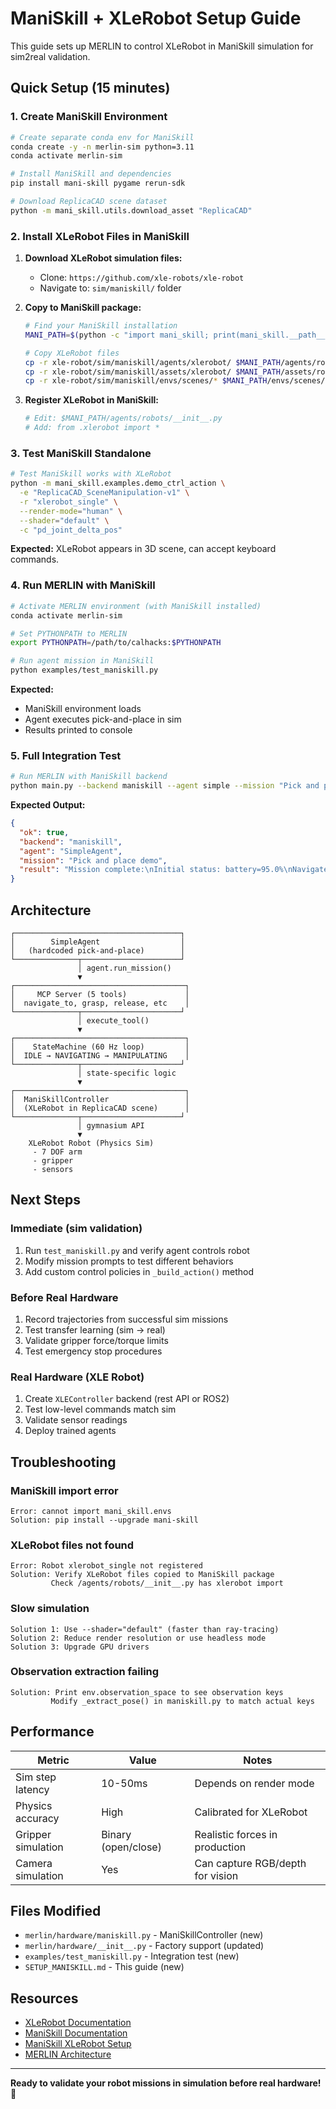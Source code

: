 # ManiSkill + XLeRobot Setup Guide

This guide sets up MERLIN to control XLeRobot in ManiSkill simulation for sim2real validation.

## Quick Setup (15 minutes)

### 1. Create ManiSkill Environment

```bash
# Create separate conda env for ManiSkill
conda create -y -n merlin-sim python=3.11
conda activate merlin-sim

# Install ManiSkill and dependencies
pip install mani-skill pygame rerun-sdk

# Download ReplicaCAD scene dataset
python -m mani_skill.utils.download_asset "ReplicaCAD"
```

### 2. Install XLeRobot Files in ManiSkill

1. **Download XLeRobot simulation files:**
   - Clone: `https://github.com/xle-robots/xle-robot`
   - Navigate to: `sim/maniskill/` folder

2. **Copy to ManiSkill package:**
   ```bash
   # Find your ManiSkill installation
   MANI_PATH=$(python -c "import mani_skill; print(mani_skill.__path__[0])")
   
   # Copy XLeRobot files
   cp -r xle-robot/sim/maniskill/agents/xlerobot/ $MANI_PATH/agents/robots/
   cp -r xle-robot/sim/maniskill/assets/xlerobot/ $MANI_PATH/assets/robots/
   cp -r xle-robot/sim/maniskill/envs/scenes/* $MANI_PATH/envs/scenes/
   ```

3. **Register XLeRobot in ManiSkill:**
   ```bash
   # Edit: $MANI_PATH/agents/robots/__init__.py
   # Add: from .xlerobot import *
   ```

### 3. Test ManiSkill Standalone

```bash
# Test ManiSkill works with XLeRobot
python -m mani_skill.examples.demo_ctrl_action \
  -e "ReplicaCAD_SceneManipulation-v1" \
  -r "xlerobot_single" \
  --render-mode="human" \
  --shader="default" \
  -c "pd_joint_delta_pos"
```

**Expected:** XLeRobot appears in 3D scene, can accept keyboard commands.

### 4. Run MERLIN with ManiSkill

```bash
# Activate MERLIN environment (with ManiSkill installed)
conda activate merlin-sim

# Set PYTHONPATH to MERLIN
export PYTHONPATH=/path/to/calhacks:$PYTHONPATH

# Run agent mission in ManiSkill
python examples/test_maniskill.py
```

**Expected:** 
- ManiSkill environment loads
- Agent executes pick-and-place in sim
- Results printed to console

### 5. Full Integration Test

```bash
# Run MERLIN with ManiSkill backend
python main.py --backend maniskill --agent simple --mission "Pick and place demo"
```

**Expected Output:**
```json
{
  "ok": true,
  "backend": "maniskill",
  "agent": "SimpleAgent",
  "mission": "Pick and place demo",
  "result": "Mission complete:\nInitial status: battery=95.0%\nNavigated to object at [...]\n..."
}
```

## Architecture

```
┌─────────────────────────────────────┐
│        SimpleAgent                  │
│   (hardcoded pick-and-place)        │
└──────────────┬──────────────────────┘
               │ agent.run_mission()
               ▼
┌──────────────────────────────────────┐
│     MCP Server (5 tools)             │
│  navigate_to, grasp, release, etc    │
└──────────────┬──────────────────────┘
               │ execute_tool()
               ▼
┌──────────────────────────────────────┐
│    StateMachine (60 Hz loop)         │
│  IDLE → NAVIGATING → MANIPULATING    │
└──────────────┬──────────────────────┘
               │ state-specific logic
               ▼
┌──────────────────────────────────────┐
│  ManiSkillController                 │
│  (XLeRobot in ReplicaCAD scene)      │
└──────────────┬──────────────────────┘
               │ gymnasium API
               ▼
    XLeRobot Robot (Physics Sim)
     - 7 DOF arm
     - gripper
     - sensors
```

## Next Steps

### Immediate (sim validation)
1. Run `test_maniskill.py` and verify agent controls robot
2. Modify mission prompts to test different behaviors
3. Add custom control policies in `_build_action()` method

### Before Real Hardware
1. Record trajectories from successful sim missions
2. Test transfer learning (sim → real)
3. Validate gripper force/torque limits
4. Test emergency stop procedures

### Real Hardware (XLE Robot)
1. Create `XLEController` backend (rest API or ROS2)
2. Test low-level commands match sim
3. Validate sensor readings
4. Deploy trained agents

## Troubleshooting

### ManiSkill import error
```
Error: cannot import mani_skill.envs
Solution: pip install --upgrade mani-skill
```

### XLeRobot files not found
```
Error: Robot xlerobot_single not registered
Solution: Verify XLeRobot files copied to ManiSkill package
         Check /agents/robots/__init__.py has xlerobot import
```

### Slow simulation
```
Solution 1: Use --shader="default" (faster than ray-tracing)
Solution 2: Reduce render resolution or use headless mode
Solution 3: Upgrade GPU drivers
```

### Observation extraction failing
```
Solution: Print env.observation_space to see observation keys
         Modify _extract_pose() in maniskill.py to match actual keys
```

## Performance

| Metric | Value | Notes |
|--------|-------|-------|
| Sim step latency | 10-50ms | Depends on render mode |
| Physics accuracy | High | Calibrated for XLeRobot |
| Gripper simulation | Binary (open/close) | Realistic forces in production |
| Camera simulation | Yes | Can capture RGB/depth for vision |

## Files Modified

- `merlin/hardware/maniskill.py` - ManiSkillController (new)
- `merlin/hardware/__init__.py` - Factory support (updated)
- `examples/test_maniskill.py` - Integration test (new)
- `SETUP_MANISKILL.md` - This guide (new)

## Resources

- [XLeRobot Documentation](https://xle-robots.github.io)
- [ManiSkill Documentation](https://mani-skill.org)
- [ManiSkill XLeRobot Setup](https://github.com/xle-robots/xle-robot/tree/main/sim/maniskill)
- [MERLIN Architecture](./subsystem_plans/05_SYSTEM_ARCHITECTURE.md)

---

**Ready to validate your robot missions in simulation before real hardware! 🚀**
